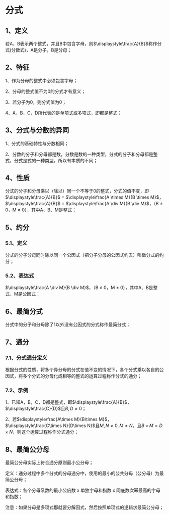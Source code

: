 # 分式

## 1、定义
若A，B表示两个整式，并且B中包含字母，则$\displaystyle\frac{A}{B}$称作分式(分数式)，A是分子，B是分母；

## 2、特征
1、作为分母的整式中必须包含字母；

2、分母的整式值不为0的分式才有意义；

3、若分子为0，则分式值为0；

4、A，B，C，D所代表的是单项式或多项式，即都是整式；

## 3、分式与分数的异同
1、分式的基础特性与分数相同；

2、分数的分子和分母都是数，分数是数的一种类型，分式的分子和分母都是整式，分式是式的一种类型，所以有本质的不同；

## 4、性质
分式的分子和分母乘以（除以）同一个不等于0的整式，分式的值不变，即$\displaystyle\frac{A}{B}$ = $\displaystyle\frac{A \times M}{B \times M}$，$\displaystyle\frac{A}{B}$ = $\displaystyle\frac{A \div M}{B \div M}$，（B $\ne$ 0，M $\ne$ 0），其中A、B、M是整式；

## 5、约分
### 5.1、定义
分式的分子分母同时除以同一个公因式（把分子分母的公因式约去）叫做分式的约分；

### 5.2、表达式
$\displaystyle\frac{A \div M}{B \div M}$，（B $\ne$ 0，M $\ne$ 0），其中A、B是整式，M是公因式；

## 6、最简分式
分式中的分子和分母除了1以外没有公因式的分式称作最简分式；

## 7、通分
### 7.1、分式通分定义
根据分式的性质，将多个异分母的分式在值不变的情况下，各个分式乘以各自的公因式，将多个分式的分母化成相等的整式的运算过程称作分式的通分；

### 7.2、示例
1、已知A，B，C，D都是整式，即$\displaystyle\frac{A}{B}$，$\displaystyle\frac{C}{D}$且$B,D\ne0$；

2、若$\displaystyle\frac{A\times M}{B\times M}$，$\displaystyle\frac{C\times N}{D\times N}$且$M,N\ne0,M\ne N$，且$B\times M=D\times N$，则这个运算过程称作分式通分；

## 8、最简公分母
最简公分母实际上符合通分原则最小公分母；

定义：通分过程中多个分式的分母通分中，使用的最小的公共分母（公分母）为最简公分母；

表达式：各个分母系数的最小公倍数 x 单独字母和指数 x 同底数次幂最高的字母和指数；

注意：如果分母是多项式那就要分解因式，然后按照单项式的逻辑求最简公分母；
